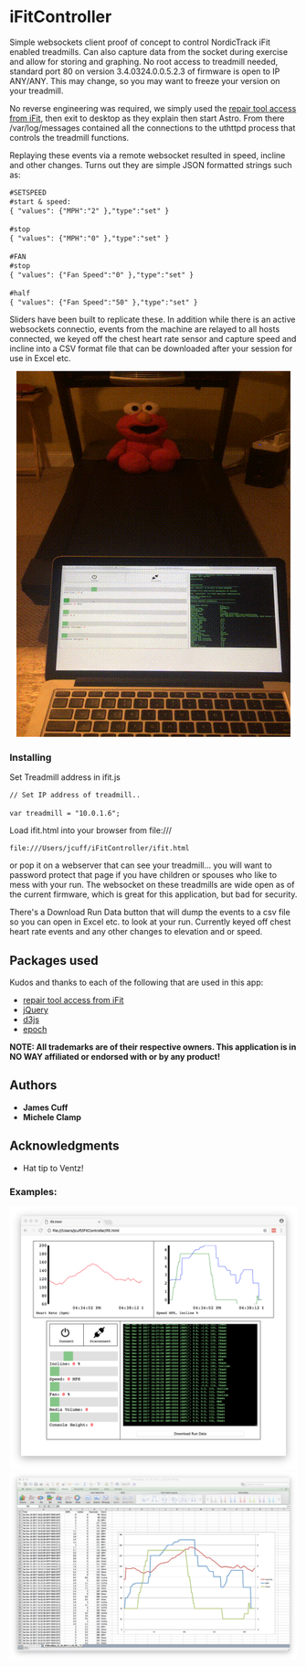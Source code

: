 
# iFitController

Simple websockets client proof of concept to control NordicTrack iFit enabled treadmills.  Can also capture data from the socket during exercise and allow for storing and graphing.  No root access to treadmill needed, standard port 80 on version 3.4.0324.0.0.5.2.3 of firmware is open to IP ANY/ANY. This may change, so you may want to freeze your version on your treadmill. 

No reverse engineering was required, we simply used the [repair tool access from iFit](https://ifit.zendesk.com/hc/en-us/articles/201800660-Reinstall-iFit-Software-Repair-Tool), then exit to desktop as they explain then start Astro.  From there /var/log/messages contained all the connections to the uthttpd process that controls the treadmill functions.  

Replaying these events via a remote websocket resulted in speed, incline and other changes.  Turns out they are simple JSON formatted strings such as:

````
#SETSPEED
#start & speed:
{ "values": {"MPH":"2" },"type":"set" }

#stop
{ "values": {"MPH":"0" },"type":"set" }

#FAN
#stop
{ "values": {"Fan Speed":"0" },"type":"set" }

#half
{ "values": {"Fan Speed":"50" },"type":"set" }
````

Sliders have been built to replicate these.  In addition while there is an active websockets connectio, events from the machine are relayed to all hosts connected, we keyed off the chest heart rate sensor and capture speed and incline into a CSV format file that can be downloaded after your session for use in Excel etc.

<p align="center">
<img src="images/ElmoOnTheMove.gif?raw=true" alt="Elmo" />
</p>

### Installing

Set Treadmill address in ifit.js

````
// Set IP address of treadmill..

var treadmill = "10.0.1.6";
````

Load ifit.html into your browser from file:///

```
file:///Users/jcuff/iFitController/ifit.html 
```

or pop it on a webserver that can see your treadmill...  you will want to password protect that page if you have children or spouses who like to mess with your run.  The websocket on these treadmills are wide open as of the current firmware, which is great for this application, but bad for security.

There's a Download Run Data button that will dump the events to a csv file so you can open in Excel etc. to look at your run.  Currently keyed off chest heart rate events and any other changes to elevation and or speed.

## Packages used

Kudos and thanks to each of the following that are used in this app:

* [repair tool access from iFit](https://ifit.zendesk.com/hc/en-us/articles/201800660-Reinstall-iFit-Software-Repair-Tool)
* [jQuery](http://jquery.com/download/)
* [d3js](https://d3js.org)
* [epoch](http://epochjs.github.io/epoch/)

**NOTE:  All trademarks are of their respective owners.  This application is in NO WAY affiliated or endorsed with or by any product!**

## Authors

* **James Cuff** 
* **Michele Clamp** 


## Acknowledgments

* Hat tip to Ventz! 

### Examples:


![Alt text](images/screenie.png?raw=true "Screenie")
![Alt text](images/screenieexcel.png?raw=true "Excel Screenie")

